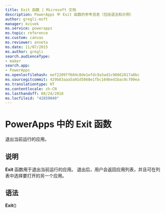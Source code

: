 ```yaml
---
title: Exit 函数 | Microsoft 文档
description: PowerApps 中 Exit 函数的参考信息（包括语法和示例）
author: gregli-msft
manager: kvivek
ms.service: powerapps
ms.topic: reference
ms.custom: canvas
ms.reviewer: anneta
ms.date: 11/07/2015
ms.author: gregli
search.audienceType:
- maker
search.app:
- PowerApps
ms.openlocfilehash: eef2209ff604c0de1efdc9a3ad1c98662817a8bc
ms.sourcegitcommit: 429b83aaa5a91d5868e1fbc169bed1bac0c709ea
ms.translationtype: HT
ms.contentlocale: zh-CN
ms.lasthandoff: 08/24/2018
ms.locfileid: "42859040"
---
```

# <a name="exit-function-in-powerapps"></a>PowerApps 中的 Exit 函数
退出当前运行的应用。

## <a name="description"></a>说明
**Exit** 函数用于退出当前运行的应用。  退出后，用户会返回应用列表，并且可在列表中选择要打开的另一个应用。

## <a name="syntax"></a>语法
**Exit**()


